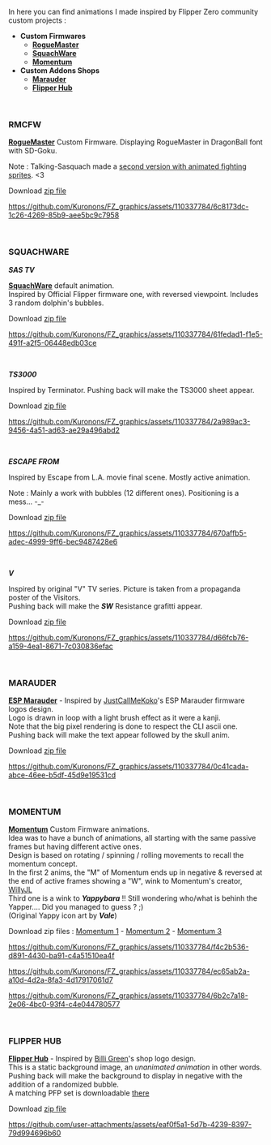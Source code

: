In here you can find animations I made inspired by Flipper Zero community custom projects :<BR>
   - **Custom Firmwares**
      - [**RogueMaster**](https://github.com/Kuronons/FZ_graphics/tree/main/Animations/Custom_Firmwares#rmcfw)
      - [**SquachWare**](https://github.com/Kuronons/FZ_graphics/tree/main/Animations/Custom_Firmwares#squachware)
      - [**Momentum**](https://github.com/Kuronons/FZ_graphics/tree/main/Animations/Custom_Firmwares#momentum)
   - **Custom Addons Shops**
      - [**Marauder**](https://github.com/Kuronons/FZ_graphics/tree/main/Animations/Custom_Firmwares#marauder)
      - [**Flipper Hub**](https://github.com/Kuronons/FZ_graphics/tree/main/Animations/Custom_Firmwares#flipper-hub)   
<BR>
   
### RMCFW

   [<b>RogueMaster</b>](https://github.com/RogueMaster/flipperzero-firmware-wPlugins) Custom Firmware. Displaying RogueMaster in DragonBall font with SD-Goku.
      
   Note : Talking-Sasquach made a [second version with animated fighting sprites](https://user-images.githubusercontent.com/16942638/195171690-2352126b-791d-4c2b-931c-3592a17b085b.gif). <3

   Download [zip file](https://github.com/Kuronons/FZ_graphics/blob/main/Animations/Custom_Firmwares/Animation_ZIP_files_%5BCustom_Firmwares%5D/Kuronons_CFW_RMCFW_128x64.zip)
      
https://github.com/Kuronons/FZ_graphics/assets/110337784/6c8173dc-1c26-4269-85b9-aee5bc9c7958

<BR>

### SQUACHWARE
___SAS TV___
 
   [<b>SquachWare</b>](https://github.com/skizzophrenic/SquachWare-CFW) default animation.<BR>
   Inspired by Official Flipper firmware one, with reversed viewpoint. Includes 3 random dolphin's bubbles.

   Download [zip file](https://github.com/Kuronons/FZ_graphics/blob/main/Animations/Custom_Firmwares/Animation_ZIP_files_%5BCustom_Firmwares%5D/Kuronons_CFW_SasTV_128x64.zip)
      
https://github.com/Kuronons/FZ_graphics/assets/110337784/61fedad1-f1e5-491f-a2f5-06448edb03ce

<BR>
      
___TS3000___
   
   Inspired by Terminator. Pushing back will make the TS3000 sheet appear.

   Download [zip file](https://github.com/Kuronons/FZ_graphics/blob/main/Animations/Custom_Firmwares/Animation_ZIP_files_%5BCustom_Firmwares%5D/Kuronons_CFW_TS3000_128x64.zip)
      
https://github.com/Kuronons/FZ_graphics/assets/110337784/2a989ac3-9456-4a51-ad63-ae29a496abd2

<BR>

___ESCAPE FROM___
      
   Inspired by Escape from L.A. movie final scene. Mostly active animation.
      
   Note : Mainly a work with bubbles (12 different ones). Positioning is a mess... -_-

   Download [zip file](https://github.com/Kuronons/FZ_graphics/blob/main/Animations/Custom_Firmwares/Animation_ZIP_files_%5BCustom_Firmwares%5D/Kuronons_CFW_EscapeFrom_128x64.zip)
 
https://github.com/Kuronons/FZ_graphics/assets/110337784/670affb5-adec-4999-9ff6-bec9487428e6

<BR>
   
___V___
      
   Inspired by original "V" TV series. Picture is taken from a propaganda poster of the Visitors.<BR>
   Pushing back will make the ***SW*** Resistance grafitti appear.

   Download [zip file](https://github.com/Kuronons/FZ_graphics/blob/main/Animations/Custom_Firmwares/Animation_ZIP_files_%5BCustom_Firmwares%5D/Kuronons_CFW_V_128x64.zip)

https://github.com/Kuronons/FZ_graphics/assets/110337784/d66fcb76-a159-4ea1-8671-7c030836efac


<BR>
   
### MARAUDER
      
   [<b>ESP Marauder</b>](https://github.com/justcallmekoko/ESP32Marauder) - Inspired by [JustCallMeKoko](https://discord.gg/MVs5Gt4A)'s ESP Marauder firmware logos design.<BR>
   Logo is drawn in loop with a light brush effect as it were a kanji.<BR>
   Note that the big pixel rendering is done to respect the CLI ascii one.<BR>
   Pushing back will make the text appear followed by the skull anim.

   Download [zip file](https://github.com/Kuronons/FZ_graphics/blob/main/Animations/Custom_Firmwares/Animation_ZIP_files_%5BCustom_Firmwares%5D/Kuronons_CFW_Marauder_128x64.zip)

https://github.com/Kuronons/FZ_graphics/assets/110337784/0c41cada-abce-46ee-b5df-45d9e19531cd

<BR>
   
### MOMENTUM
      
   [<b>Momentum</b>](https://github.com/Next-Flip/Momentum-Firmware) Custom Firmware animations.<BR>
   Idea was to have a bunch of animations, all starting with the same passive frames but having different active ones.<BR>
   Design is based on rotating / spinning / rolling movements to recall the momentum concept.<BR>
   In the first 2 anims, the "M" of Momentum ends up in negative & reversed at the end of active frames showing a "W", wink to Momentum's creator, [WillyJL](https://github.com/Willy-JL)<BR>
   Third one is a wink to ***Yappybara*** !! Still wondering who/what is behinh the Yapper.... Did you managed to guess ? ;)<BR>
   (Original Yappy icon art by ***Vale***)

   Download zip files : [Momentum 1](https://github.com/Kuronons/FZ_graphics/blob/main/Animations/Custom_Firmwares/Animation_ZIP_files_%5BCustom_Firmwares%5D/Kuronons_CFW_Momentum1_128x64.zip)  -  [Momentum 2](https://github.com/Kuronons/FZ_graphics/blob/main/Animations/Custom_Firmwares/Animation_ZIP_files_%5BCustom_Firmwares%5D/Kuronons_CFW_Momentum2_128x64.zip)  -  [Momentum 3](https://github.com/Kuronons/FZ_graphics/blob/main/Animations/Custom_Firmwares/Animation_ZIP_files_%5BCustom_Firmwares%5D/Kuronons_CFW_Momentum3_128x64.zip)

https://github.com/Kuronons/FZ_graphics/assets/110337784/f4c2b536-d891-4430-ba91-c4a51510ea4f

https://github.com/Kuronons/FZ_graphics/assets/110337784/ec65ab2a-a10d-4d2a-8fa3-4d17917061d7

https://github.com/Kuronons/FZ_graphics/assets/110337784/6b2c7a18-2e06-4bc0-93f4-c4e044780577

<BR>
   
### FLIPPER HUB
      
   [<b>Flipper Hub</b>](https://www.flipper-hub.de/) - Inspired by [Billi Green](https://discord.gg/dBv6eWXa)'s shop logo design.<BR>
   This is a static background image, an *unanimated animation* in other words.<BR>
   Pushing back will make the background to display in negative with the addition of a randomized bubble.<BR>
   A matching PFP set is downloadable [there](https://github.com/Kuronons/FZ_graphics/tree/main/Passport%20profile%20pictures#flipper-hub)

   Download [zip file](https://github.com/Kuronons/FZ_graphics/blob/main/Animations/Custom_Firmwares/Animation_ZIP_files_%5BCustom_Firmwares%5D/Kuronons_CFW_FlipperHub_128x64.zip)

https://github.com/user-attachments/assets/eaf0f5a1-5d7b-4239-8397-79d994696b60

<BR>
